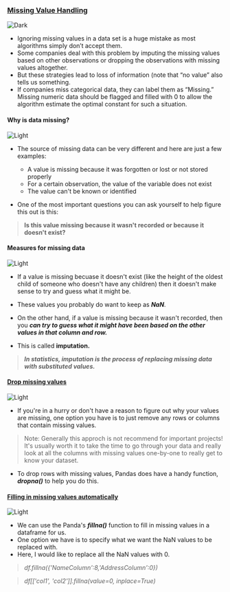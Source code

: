 
### [Missing Value Handling](https://github.com/iAmKankan/Data-Gathering-And-Preprocessing/blob/main/missingvaluehandling.ipynb)
![Dark](https://user-images.githubusercontent.com/12748752/126914729-75e0fed5-fdaa-4216-81c8-719340e80694.png)
* Ignoring missing values in a data set is a huge mistake as most algorithms simply don’t accept them. 
* Some companies deal with this problem by imputing the missing values based on other observations or dropping the observations with missing values altogether. 
* But these strategies lead to loss of information (note that “no value” also tells us something. 
* If companies miss categorical data, they can label them as “Missing.” Missing numeric data should be flagged and filled with 0 to allow the algorithm estimate the optimal constant for such a situation.
#### Why is data missing?
![Light](https://user-images.githubusercontent.com/12748752/126914730-b5b13ba9-4d20-4ebf-b0ed-231af4c8b984.png)
* The source of missing data can be very different and here are just a few examples:

  - A value is missing because it was forgotten or lost or not stored properly
  - For a certain observation, the value of the variable does not exist
  - The value can't be known or identified
 
* One of the most important questions you can ask yourself to help figure this out is this:
> **Is this value missing because it wasn't recorded or because it doesn't exist?**

#### Measures for missing data
![Light](https://user-images.githubusercontent.com/12748752/126914730-b5b13ba9-4d20-4ebf-b0ed-231af4c8b984.png)

* If a value is missing becuase it doesn't exist (like the height of the oldest child of someone who doesn't have any children) then it doesn't make sense to try and guess what it might be. 
* These values you probably do want to keep as _**NaN**_.

* On the other hand, if a value is missing because it wasn't recorded, then you _**can try to guess what it might have been based on the other values in that column and row.**_ 
* This is called **imputation.** 
> _**In statistics, imputation is the process of replacing missing data with substituted values.**_


#### [Drop missing values](https://github.com/iAmKankan/Data-Gathering-And-Preprocessing/blob/main/missingvaluehandling.ipynb)
![Light](https://user-images.githubusercontent.com/12748752/126914730-b5b13ba9-4d20-4ebf-b0ed-231af4c8b984.png)

* If you're in a hurry or don't have a reason to figure out why your values are missing, one option you have is to just remove any rows or columns that contain missing values. 

> Note: Generally this approch is not recommend for important projects! It's usually worth it to take the time to go through your data and really look at all the columns with missing values one-by-one to really get to know your dataset.    

* To drop rows with missing values, Pandas does have a handy function, _**dropna()**_ to help you do this. 

#### [Filling in missing values automatically](https://github.com/iAmKankan/Data-Gathering-And-Preprocessing/blob/main/missingvaluehandling.ipynb)
![Light](https://user-images.githubusercontent.com/12748752/126914730-b5b13ba9-4d20-4ebf-b0ed-231af4c8b984.png)
* We can use the Panda's _**fillna()**_ function to fill in missing values in a dataframe for us.
* One option we have is to specify what we want the NaN values to be replaced with. 
* Here, I would like to replace all the NaN values with 0.

> _df.fillna({'NameColumn':8,'AddressColumn':0})_ 

> _df[['col1', 'col2']].fillna(value=0, inplace=True)_


